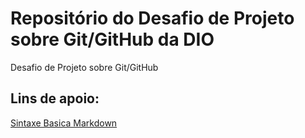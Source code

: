# Repositório do Desafio de Projeto sobre Git/GitHub da DIO
Desafio de Projeto sobre Git/GitHub

## Lins de apoio:
  [Sintaxe Basica Markdown](https://www.markdownguide.org/basic-syntax/)
